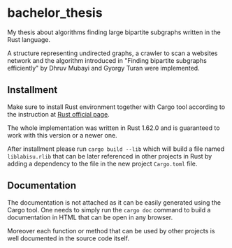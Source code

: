 # bachelor_thesis

My thesis about algorithms finding large bipartite subgraphs written in the Rust language.

A structure representing undirected graphs, a crawler to scan a websites network and the algorithm introduced in "Finding bipartite subgraphs efficiently" by Dhruv Mubayi and Gyorgy Turan were implemented.

## Installment

Make sure to install Rust environment together with Cargo tool according to the instruction at [Rust official page](https://www.rust-lang.org/tools/install).

The whole implementation was written in Rust 1.62.0 and is guaranteed to work with this version or a newer one.

After installment please run
``` cargo build --lib ```
which will build a file named
``` liblabisu.rlib ```
that can be later referenced in other projects in Rust by adding a dependency to the file in the new project ``` Cargo.toml ``` file.

## Documentation

The documentation is not attached as it can be easily generated using the Cargo tool.
One needs to simply run the ``` cargo doc ``` command to build a documentation in HTML that can be open in any browser.

Moreover each function or method that can be used by other projects is well documented in the source code itself.
